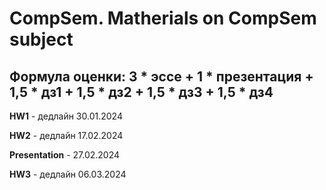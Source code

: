# CompSem. Matherials on CompSem subject 
## Формула оценки: 3 * эссе + 1 * презентация + 1,5 * дз1 + 1,5 * дз2 + 1,5 * дз3 + 1,5 * дз4

**HW1** - дедлайн 30.01.2024

**HW2** - дедлайн 17.02.2024

**Presentation** - 27.02.2024

**HW3** - дедлайн 06.03.2024
